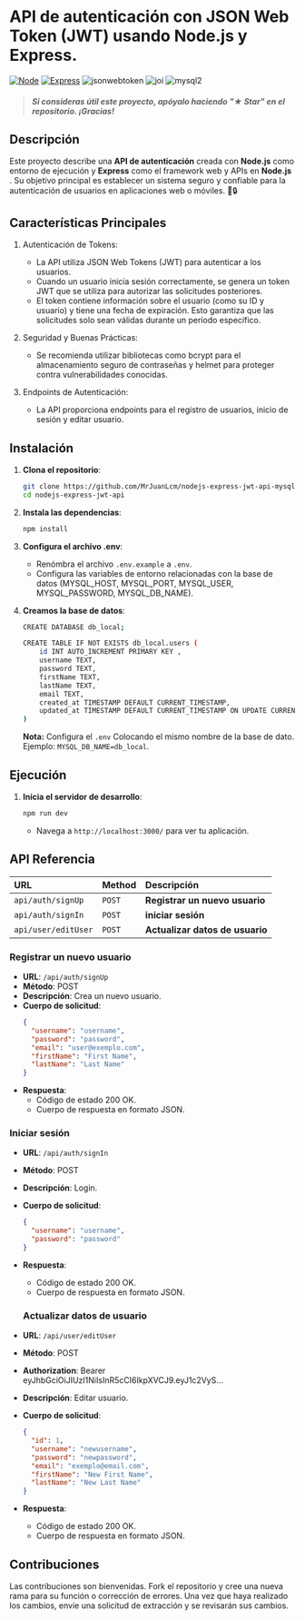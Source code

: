# API de autenticación con JSON Web Token (JWT) usando Node.js y Express.

[![Node](https://img.shields.io/badge/Node-v18.14.0-green?style=for-the-badge&logo=node.js&logoColor=white&labelColor=101010)](https://nodejs.org) [![Express](https://img.shields.io/badge/Express-1.20-green?style=for-the-badge&logo=express&logoColor=white&labelColor=101010)](https://expressjs.com) ![jsonwebtoken](https://img.shields.io/badge/jsonwebtoken-^9.0.2-blue?style=for-the-badge&logo=jsonwebtoken&logoColor=white&labelColor=101010) ![joi](https://img.shields.io/badge/joi-^17.13.1-blue?style=for-the-badge&logo=joi&logoColor=white&labelColor=101010) ![mysql2](https://img.shields.io/badge/mysql2-^3.10.0-blue?style=for-the-badge&logo=mysql2&logoColor=white&labelColor=101010)

> ##### Si consideras útil este proyecto, apóyalo haciendo "★ Star" en el repositorio. ¡Gracias!

## Descripción

Este proyecto describe una **API de autenticación** creada con **Node.js** como entorno de ejecución y **Express** como el framework web y APIs en **Node.js** . Su objetivo principal es establecer un sistema seguro y confiable para la autenticación de usuarios en aplicaciones web o móviles. 🚀🔒

## Características Principales

1. Autenticación de Tokens:

   - La API utiliza JSON Web Tokens (JWT) para autenticar a los usuarios.
   - Cuando un usuario inicia sesión correctamente, se genera un token JWT que se utiliza para autorizar las solicitudes posteriores.
   - El token contiene información sobre el usuario (como su ID y usuario) y tiene una fecha de expiración. Esto garantiza que las solicitudes solo sean válidas durante un período específico.

2. Seguridad y Buenas Prácticas:

   - Se recomienda utilizar bibliotecas como bcrypt para el almacenamiento seguro de contraseñas y helmet para proteger contra vulnerabilidades conocidas.

3. Endpoints de Autenticación:

   - La API proporciona endpoints para el registro de usuarios, inicio de sesión y editar usuario.

## Instalación

1. **Clona el repositorio**:

   ```bash
   git clone https://github.com/MrJuanLcm/nodejs-express-jwt-api-mysql.git
   cd nodejs-express-jwt-api
   ```

2. **Instala las dependencias**:

   ```bash
   npm install
   ```

3. **Configura el archivo .env**:

   - Renómbra el archivo `.env.example` a `.env`.
   - Configura las variables de entorno relacionadas con la base de datos (MYSQL_HOST, MYSQL_PORT, MYSQL_USER, MYSQL_PASSWORD, MYSQL_DB_NAME).

4. **Creamos la base de datos**:

   ```bash
   CREATE DATABASE db_local;

   CREATE TABLE IF NOT EXISTS db_local.users (
       id INT AUTO_INCREMENT PRIMARY KEY ,
       username TEXT,
       password TEXT,
       firstName TEXT,
       lastName TEXT,
       email TEXT,
       created_at TIMESTAMP DEFAULT CURRENT_TIMESTAMP,
       updated_at TIMESTAMP DEFAULT CURRENT_TIMESTAMP ON UPDATE CURRENT_TIMESTAMP
   )
   ```

   **Nota:** Configura el `.env` Colocando el mismo nombre de la base de dato. Ejemplo: `MYSQL_DB_NAME=db_local`.

## Ejecución

1. **Inicia el servidor de desarrollo**:

   ```bash
   npm run dev
   ```

   - Navega a `http://localhost:3000/` para ver tu aplicación.

## API Referencia

| URL                 | Method | Descripción                     |
| :------------------ | :----- | :------------------------------ |
| `api/auth/signUp`   | `POST` | **Registrar un nuevo usuario**  |
| `api/auth/signIn`   | `POST` | **iniciar sesión**              |
| `api/user/editUser` | `POST` | **Actualizar datos de usuario** |

### Registrar un nuevo usuario

- **URL**: `/api/auth/signUp`
- **Método**: POST
- **Descripción**: Crea un nuevo usuario.
- **Cuerpo de solicitud**:
  ```json
  {
    "username": "username",
    "password": "password",
    "email": "user@exemplo.com",
    "firstName": "First Name",
    "lastName": "Last Name"
  }
  ```
- **Respuesta**:
  - Código de estado 200 OK.
  - Cuerpo de respuesta en formato JSON.

### Iniciar sesión

- **URL**: `/api/auth/signIn`
- **Método**: POST
- **Descripción**: Login.
- **Cuerpo de solicitud**:
  ```json
  {
    "username": "username",
    "password": "password"
  }
  ```
- **Respuesta**:

  - Código de estado 200 OK.
  - Cuerpo de respuesta en formato JSON.

  ### Actualizar datos de usuario

- **URL**: `/api/user/editUser`
- **Método**: POST
- **Authorization**: Bearer eyJhbGciOiJIUzI1NiIsInR5cCI6IkpXVCJ9.eyJ1c2VyS...
- **Descripción**: Editar usuario.
- **Cuerpo de solicitud**:
  ```json
  {
    "id": 1,
    "username": "newusername",
    "password": "newpassword",
    "email": "exemplo@email.com",
    "firstName": "New First Name",
    "lastName": "New Last Name"
  }
  ```
- **Respuesta**:
  - Código de estado 200 OK.
  - Cuerpo de respuesta en formato JSON.

## Contribuciones

Las contribuciones son bienvenidas. Fork el repositorio y cree una nueva rama para su función o corrección de errores. Una vez que haya realizado los cambios, envíe una solicitud de extracción y se revisarán sus cambios.
